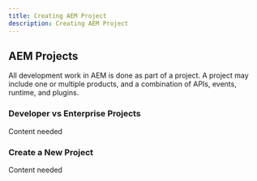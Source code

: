 ```yaml
---
title: Creating AEM Project 
description: Creating AEM Project
---
```


## AEM Projects

All development work in AEM is done as part of a project. A project may include one or multiple products, and a combination of APIs, events, runtime, and plugins.

### Developer vs Enterprise Projects

Content needed

### Create a New Project

Content needed
